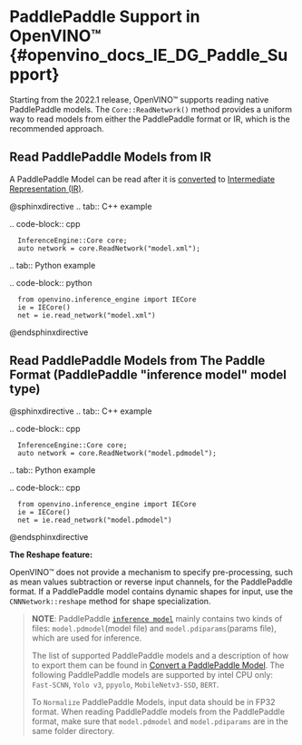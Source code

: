 # PaddlePaddle Support in OpenVINO™ {#openvino_docs_IE_DG_Paddle_Support}

Starting from the 2022.1 release, OpenVINO™ supports reading native PaddlePaddle models.
The `Core::ReadNetwork()` method provides a uniform way to read models from either the PaddlePaddle format or IR, which is the recommended approach.

## Read PaddlePaddle Models from IR

A PaddlePaddle Model can be read after it is [converted](../MO_DG/prepare_model/convert_model/Convert_Model_From_Paddle.md) to [Intermediate Representation (IR)](../MO_DG/IR_and_opsets.md).

@sphinxdirective
.. tab:: C++ example

   .. code-block:: cpp
   
      InferenceEngine::Core core;
      auto network = core.ReadNetwork("model.xml");

.. tab:: Python example

   .. code-block:: python
   
      from openvino.inference_engine import IECore
      ie = IECore()
      net = ie.read_network("model.xml")
@endsphinxdirective

## Read PaddlePaddle Models from The Paddle Format (PaddlePaddle "inference model" model type)

@sphinxdirective
.. tab:: C++ example

   .. code-block:: cpp

      InferenceEngine::Core core;
      auto network = core.ReadNetwork("model.pdmodel");

.. tab:: Python example

   .. code-block:: cpp

      from openvino.inference_engine import IECore
      ie = IECore()
      net = ie.read_network("model.pdmodel")
@endsphinxdirective

**The Reshape feature:**

OpenVINO™ does not provide a mechanism to specify pre-processing, such as mean values subtraction or reverse input channels, for the PaddlePaddle format.
If a PaddlePaddle model contains dynamic shapes for input, use the `CNNNetwork::reshape` method for shape specialization.


> **NOTE**:
> PaddlePaddle [`inference model`](https://github.com/PaddlePaddle/PaddleOCR/blob/release/2.1/doc/doc_en/inference_en.md) mainly contains two kinds of files: `model.pdmodel`(model file) and `model.pdiparams`(params file), which are used for inference.
>
> The list of supported PaddlePaddle models and a description of how to export them can be found in [Convert a PaddlePaddle Model](../MO_DG/prepare_model/convert_model/Convert_Model_From_Paddle.md). The following PaddlePaddle models are supported by intel CPU only: `Fast-SCNN`, `Yolo v3`, `ppyolo`, `MobileNetv3-SSD`, `BERT`.
>
> To `Normalize` PaddlePaddle Models, input data should be in FP32 format.
> When reading PaddlePaddle models from the PaddlePaddle format, make sure that `model.pdmodel` and `model.pdiparams` are in the same folder directory.
